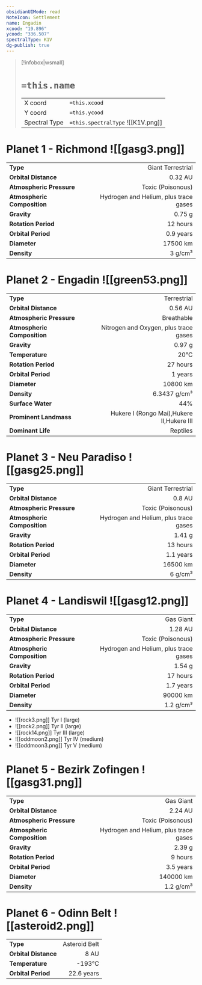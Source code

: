 ```yaml
---
obsidianUIMode: read
NoteIcon: Settlement
name: Engadin
xcood: "19.896"
ycood: "336.507"
spectralType: K1V
dg-publish: true
---
```

> [!infobox|wsmall]
> # `=this.name`
> | | |
> | - | - |
> | X coord | `=this.xcood` |
> | Y coord| `=this.ycood` |
> | Spectral Type | `=this.spectralType` ![[K1V.png]] |

# Planet 1 - Richmond ![[gasg3.png]]
|                             |                           |
| --------------------------- | -------------------------:|
| **Type**                    |             Giant Terrestrial |
| **Orbital Distance**        |   0.32 AU |
| **Atmospheric Pressure**    |       Toxic (Poisonous) |
| **Atmospheric Composition** |      Hydrogen and Helium, plus trace gases |
| **Gravity**                 |        0.75 g |
| **Rotation Period**         |  12 hours |
| **Orbital Period** | 0.9 years |
| **Diameter**                |      17500 km | 
| **Density**                 |    3 g/cm³ |





# Planet 2 - Engadin ![[green53.png]]
|                             |                           |
| --------------------------- | -------------------------:|
| **Type**                    |             Terrestrial |
| **Orbital Distance**        |   0.56 AU |
| **Atmospheric Pressure**    |       Breathable |
| **Atmospheric Composition** |      Nitrogen and Oxygen, plus trace gases |
| **Gravity**                 |        0.97 g |
| **Temperature**             |    20°C |
| **Rotation Period**         |  27 hours |
| **Orbital Period** | 1 years |
| **Diameter**                |      10800 km | 
| **Density**                 |    6.3437 g/cm³ |
| **Surface Water**           |           44% | 
| **Prominent Landmass**      |         Hukere I (Rongo Mai),Hukere II,Hukere III | 
| **Dominant Life**           |         Reptiles |





# Planet 3 - Neu Paradiso ![[gasg25.png]]
|                             |                           |
| --------------------------- | -------------------------:|
| **Type**                    |             Giant Terrestrial |
| **Orbital Distance**        |   0.8 AU |
| **Atmospheric Pressure**    |       Toxic (Poisonous) |
| **Atmospheric Composition** |      Hydrogen and Helium, plus trace gases |
| **Gravity**                 |        1.41 g |
| **Rotation Period**         |  13 hours |
| **Orbital Period** | 1.1 years |
| **Diameter**                |      16500 km | 
| **Density**                 |    6 g/cm³ |





# Planet 4 - Landiswil ![[gasg12.png]]
|                             |                           |
| --------------------------- | -------------------------:|
| **Type**                    |             Gas Giant |
| **Orbital Distance**        |   1.28 AU |
| **Atmospheric Pressure**    |       Toxic (Poisonous) |
| **Atmospheric Composition** |      Hydrogen and Helium, plus trace gases |
| **Gravity**                 |        1.54 g |
| **Rotation Period**         |  17 hours |
| **Orbital Period** | 1.7 years |
| **Diameter**                |      90000 km | 
| **Density**                 |    1.2 g/cm³ |



- ![[rock3.png]] Tyr I (large)
- ![[rock2.png]] Tyr II (large)
- ![[rock14.png]] Tyr III (large)
- ![[oddmoon2.png]] Tyr IV (medium)
- ![[oddmoon3.png]] Tyr V (medium)


# Planet 5 - Bezirk Zofingen ![[gasg31.png]]
|                             |                           |
| --------------------------- | -------------------------:|
| **Type**                    |             Gas Giant |
| **Orbital Distance**        |   2.24 AU |
| **Atmospheric Pressure**    |       Toxic (Poisonous) |
| **Atmospheric Composition** |      Hydrogen and Helium, plus trace gases |
| **Gravity**                 |        2.39 g |
| **Rotation Period**         |  9 hours |
| **Orbital Period** | 3.5 years |
| **Diameter**                |      140000 km | 
| **Density**                 |    1.2 g/cm³ |





# Planet 6 - Odinn Belt ![[asteroid2.png]]
|                             |                           |
| --------------------------- | -------------------------:|
| **Type**                    |             Asteroid Belt |
| **Orbital Distance**        |   8 AU |
| **Temperature**             |    -193°C |
| **Orbital Period** | 22.6 years |





